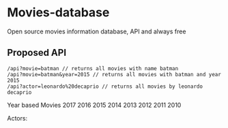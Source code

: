 # Movies-database
Open source movies information database, API and always free

## Proposed API

```
/api?movie=batman // returns all movies with name batman
/api?movie=batman&year=2015 // returns all movies with batman and year 2015
/api?actor=leonardo%20decaprio // returns all movies by leonardo decaprio
```

Year based Movies
2017
2016
2015
2014
2013
2012
2011
2010

Actors:
